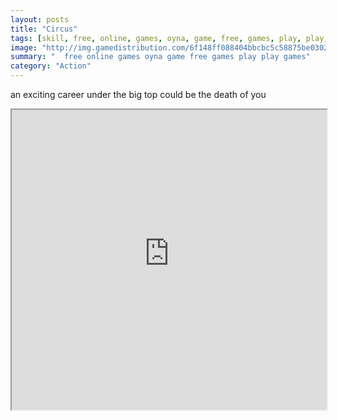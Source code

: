 ```yaml
---
layout: posts
title: "Circus"
tags: [skill, free, online, games, oyna, game, free, games, play, play, games]
image: "http://img.gamedistribution.com/6f148ff088404bbcbc5c58875be0302b.jpg"
summary: "  free online games oyna game free games play play games"
category: "Action"
---
```


an exciting career under the big top could be the death of you

<iframe width="100%" height="480px;" src="http://flash.gamedistribution.com?game=6f148ff088404bbcbc5c58875be0302b"></iframe>